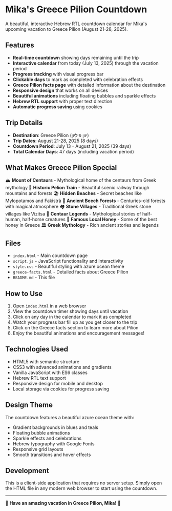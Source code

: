 # Mika's Greece Pilion Countdown

A beautiful, interactive Hebrew RTL countdown calendar for Mika's upcoming vacation to Greece Pilion (August 21-28, 2025).

## Features

- **Real-time countdown** showing days remaining until the trip
- **Interactive calendar** from today (July 13, 2025) through the vacation period
- **Progress tracking** with visual progress bar
- **Clickable days** to mark as completed with celebration effects
- **Greece Pilion facts page** with detailed information about the destination
- **Responsive design** that works on all devices
- **Beautiful animations** including floating bubbles and sparkle effects
- **Hebrew RTL support** with proper text direction
- **Automatic progress saving** using cookies

## Trip Details

- **Destination**: Greece Pilion (יוון פיליון)
- **Trip Dates**: August 21-28, 2025 (8 days)
- **Countdown Period**: July 13 - August 21, 2025 (39 days)
- **Total Calendar Days**: 47 days (including vacation period)

## What Makes Greece Pilion Special

🏔️ **Mount of Centaurs** - Mythological home of the centaurs from Greek mythology
🚂 **Historic Pelion Train** - Beautiful scenic railway through mountains and forests
🏖️ **Hidden Beaches** - Secret beaches like Mylopotamos and Fakistrà
🌿 **Ancient Beech Forests** - Centuries-old forests with magical atmosphere
🏘️ **Stone Villages** - Traditional Greek stone villages like Vizitsa
🐎 **Centaur Legends** - Mythological stories of half-human, half-horse creatures
🍯 **Famous Local Honey** - Some of the best honey in Greece
🏛️ **Greek Mythology** - Rich ancient stories and legends

## Files

- `index.html` - Main countdown page
- `script.js` - JavaScript functionality and interactivity
- `style.css` - Beautiful styling with azure ocean theme
- `greece-facts.html` - Detailed facts about Greece Pilion
- `README.md` - This file

## How to Use

1. Open `index.html` in a web browser
2. View the countdown timer showing days until vacation
3. Click on any day in the calendar to mark it as completed
4. Watch your progress bar fill up as you get closer to the trip
5. Click on the Greece facts section to learn more about Pilion
6. Enjoy the beautiful animations and encouragement messages!

## Technologies Used

- HTML5 with semantic structure
- CSS3 with advanced animations and gradients
- Vanilla JavaScript with ES6 classes
- Hebrew RTL text support
- Responsive design for mobile and desktop
- Local storage via cookies for progress saving

## Design Theme

The countdown features a beautiful azure ocean theme with:
- Gradient backgrounds in blues and teals
- Floating bubble animations
- Sparkle effects and celebrations
- Hebrew typography with Google Fonts
- Responsive grid layouts
- Smooth transitions and hover effects

## Development

This is a client-side application that requires no server setup. Simply open the HTML file in any modern web browser to start using the countdown.

---

💙 **Have an amazing vacation in Greece Pilion, Mika!** 💙
